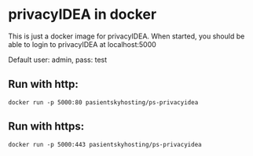 privacyIDEA in docker
=====================

This is just a docker image for privacyIDEA. When started, you should be able to login to privacyIDEA at localhost:5000

Default user: admin, pass: test


Run with http:
--------------
```
docker run -p 5000:80 pasientskyhosting/ps-privacyidea
```

Run with https:
---------------
```
docker run -p 5000:443 pasientskyhosting/ps-privacyidea
```
